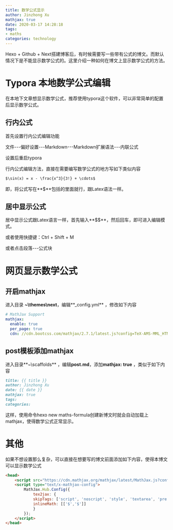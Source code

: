 ```yaml
---
title: 数学公式显示
author: Jinzhong Xu
mathjax: true
date: 2020-03-17 14:28:18
tags:
- maths
categories: technology
---
```


Hexo + Github + Next搭建博客后，有时候需要写一些带有公式的博文。而默认情况下是不能显示数学公式的。这里介绍一种如何在博文上显示数学公式的方法。

<!--more-->

# Typora 本地数学公式编辑

在本地下文章想显示数学公式，推荐使用typora这个软件，可以非常简单的配置后显示数学公式。

## 行内公式

首先设置行内公式编辑功能

文件---偏好设置---Markdown---Markdown扩展语法---内联公式

设置后重启typora

行内公式编辑方法，直接在需要编写数学公式的地方写如下类似内容

```markdown
$\sin(x) = x - \frac{x^3}{3!} + \cdots$ 
```

即，将公式写在**$**包括的里面就行，跟Latex语法一样。

## 居中显示公式

居中显示公式跟Latex语言一样，首先输入**$$**，然后回车，即可进入编辑模式。

或者使用快捷键：Ctrl + Shift + M

或者点击段落---公式块

# 网页显示数学公式

## 开启mathjax

进入目录 **~\themes\next**，编辑**_config.yml** ，修改如下内容

```yaml
# MathJax Support
mathjax:
  enable: true
  per_page: true
  cdn: //cdn.bootcss.com/mathjax/2.7.1/latest.js?config=TeX-AMS-MML_HTMLorMML
```

## post模板添加mathjax

进入目录**~\scaffolds** ，编辑**post.md**，添加**mathjax: true** ，类似于如下内容

```markdown
title: {{ title }}
author: Jinzhong Xu
date: {{ date }}
mathjax: true
tags:
categories:
```

这样，使用命令hexo new maths-formula创建新博文时就会自动加载上mathjax，使得数学公式正常显示。

# 其他

如果不想设置那么复杂，可以直接在想要写的博文前面添加如下内容，使得本博文可以显示数学公式

```html
<head>
    <script src="https://cdn.mathjax.org/mathjax/latest/MathJax.js?config=TeX-AMS-MML_HTMLorMML" type="text/javascript"></script>
    <script type="text/x-mathjax-config">
        MathJax.Hub.Config({
            tex2jax: {
            skipTags: ['script', 'noscript', 'style', 'textarea', 'pre'],
            inlineMath: [['$','$']]
            }
        });
    </script>
</head>
```
